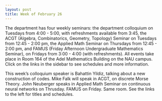 ```yaml
---
layout: post
title: Week of February 26
---
```


The department has four weekly seminars: the department colloquium on Tuesdays from 4:00 - 5:00, with refreshments available from 3:45, the ACGT (Algebra, Combinatorics, Geometry, Topology) Seminar on Tuesdays from 12:45 - 2:00 pm, the Applied Math Seminar on Thursdays from 12:45 - 2:00 pm, and FAMUS (Friday Afternoon Undergraduate Mathematics Seminar), on Fridays from 3:00 - 4:00 (with refreshments). All events take place in Room 164 of the Adel Mathematics Building on the NAU campus. Click on the links in the sidebar to see schedules and more information.

This week’s colloquium speaker is Bahattin Yildiz, talking about a new construction of codes. Mike Falk will speak in ACGT, on discrete Morse Theory. John Neuberger speaks in Applied Math Seminar on continuous neural networks on Thrusday. FAMUS on Friday. Same room. See the links to the left for titles and schedules.
